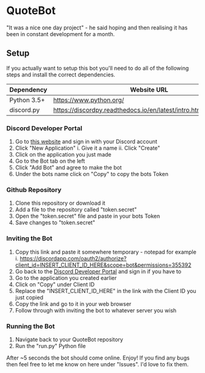# QuoteBot
"It was a nice one day project" - he said hoping and then realising it has been in constant development for a month.

## Setup
If you actually want to setup this bot you'll need to do all of the following steps and install the correct dependencies.

Dependency  | Website URL
------------|------------
Python 3.5+ | https://www.python.org/
discord.py  | https://discordpy.readthedocs.io/en/latest/intro.html#prerequisites


### Discord Developer Portal
1. Go to [this website](https://discord.com/developers/applications) and sign in with your Discord account
2. Click "New Application"
  i. Give it a name
  ii. Click "Create"
3. Click on the application you just made
4. Go to the Bot tab on the left
5. Click "Add Bot" and agree to make the bot
6. Under the bots name click on "Copy" to copy the bots Token


### Github Repository
1. Clone this repository or download it
2. Add a file to the repository called "token.secret"
3. Open the "token.secret" file and paste in your bots Token
4. Save changes to "token.secret"


### Inviting the Bot
1. Copy this link and paste it somewhere temporary - notepad for example
  i. https://discordapp.com/oauth2/authorize?client_id=INSERT_CLIENT_ID_HERE&scope=bot&permissions=355392
2. Go back to the [Discord Developer Portal](https://discord.com/developers/applications) and sign in if you have to
3. Go to the application you created earlier
4. Click on "Copy" under Client ID
5. Replace the "INSERT_CLIENT_ID_HERE" in the link with the Client ID you just copied
6. Copy the link and go to it in your web browser
7. Follow through with inviting the bot to whatever server you wish


### Running the Bot
1. Navigate back to your QuoteBot repository
2. Run the "run.py" Python file

After ~5 seconds the bot should come online. Enjoy! If you find any bugs then feel free to let me know on here under "Issues". I'd love to fix them.
